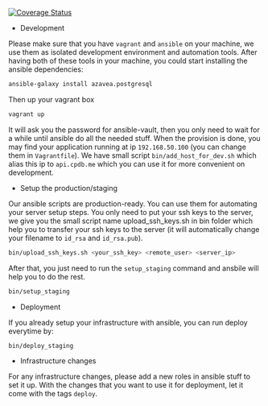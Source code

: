 [![Coverage Status](https://coveralls.io/repos/EastAgile/CPDBv2_backend/badge.svg?branch=master)](https://coveralls.io/github/EastAgile/CPDBv2_backend?branch=master)

* Development

Please make sure that you have `vagrant` and `ansible` on your machine, we use them as isolated development environment and automation tools. After having both of these tools in your machine, you could start installing the ansible dependencies:

``` bash
ansible-galaxy install azavea.postgresql
```

Then up your vagrant box
``` bash
vagrant up
```

It will ask you the password for ansible-vault, then you only need to wait for a while until ansible do all the needed stuff. When the provision is done, you may find your application running at ip `192.168.50.100` (you can change them in `Vagrantfile`). We have small script `bin/add_host_for_dev.sh` which alias this ip to `api.cpdb.me` which you can use it for more convenient on development.

* Setup the production/staging

Our ansible scripts are production-ready. You can use them for automating your server setup steps. You only need to put your ssh keys to the server, we give you the small script name upload_ssh_keys.sh in bin folder which help you to transfer your ssh keys to the server (it will automatically change your filename to `id_rsa` and `id_rsa.pub`).

``` bash
bin/upload_ssh_keys.sh <your_ssh_key> <remote_user> <server_ip>
```

After that, you just need to run the `setup_staging` command and ansbile will help you to do the rest.
``` bash
bin/setup_staging
```

* Deployment

If you already setup your infrastructure with ansible, you can run deploy everytime by:

``` bash
bin/deploy_staging
```

* Infrastructure changes

For any infrastructure changes, please add a new roles in ansible stuff to set it up. With the changes that you want to use it for deployment, let it come with the tags `deploy`.
